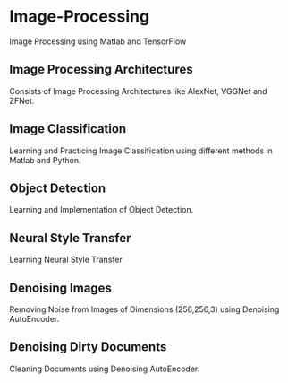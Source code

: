 # Image-Processing
Image Processing using Matlab and TensorFlow

## Image Processing Architectures
Consists of Image Processing Architectures like AlexNet, VGGNet and ZFNet.

## Image Classification
Learning and Practicing Image Classification using different methods in Matlab and Python.

## Object Detection
Learning and Implementation of Object Detection.

## Neural Style Transfer
Learning Neural Style Transfer

## Denoising Images
Removing Noise from Images of Dimensions (256,256,3) using Denoising AutoEncoder.

## Denoising Dirty Documents
Cleaning Documents using Denoising AutoEncoder.
